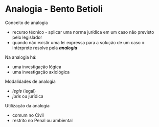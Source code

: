 # Analogia - Bento Betioli

Conceito de analogia
- recurso técnico - aplicar uma norma jurídica em um caso não previsto pelo legislador
- quando não existir uma lei expressa para a solução de um caso o intérprete resolve pela **_analogia_**

Na analogia há:
- uma investigação lógica
- uma investigação axiológica

Modalidades de analogia
- _legis_ (legal)
- _juris_ ou jurídica

Utilização da analogia
- comum no Civil
- restrito no Penal ou ambiental